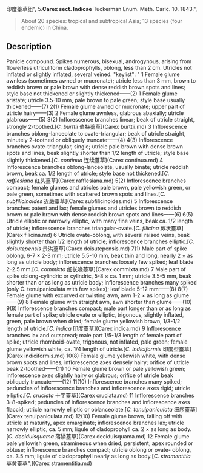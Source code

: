 印度薹草组",
5.**Carex sect. Indicae** Tuckerman Enum. Meth. Caric. 10. 1843.",

> About 20 species: tropical and subtropical Asia; 13 species (four endemic) in China.

## Description
Panicle compound. Spikes numerous, bisexual, androgynous, arising from flowerless utriculiform cladoprophylls, oblong, less than 2 cm. Utricles not inflated or slightly inflated, several veined.
  "keylist": "
1 Female glume awnless (sometimes awned or mucronate); utricle less than 3 mm, brown to reddish brown or pale brown with dense reddish brown spots and lines; style base not thickened or slightly thickened——(2)
1 Female glume aristate; utricle 3.5-10 mm, pale brown to pale green; style base usually thickened——(7)
2(1) Female glume awned or mucronate; upper part of utricle hairy——(3)
2 Female glume awnless, glabrous abaxially; utricle glabrous——(5)
3(2) Inflorescence branches linear; beak of utricle straight, strongly 2-toothed.[*C. burttii* 伯特薹草](Carex burttii.md)
3 Inflorescence branches oblong-lanceolate to ovate-triangular; beak of utricle straight, minutely 2-toothed or obliquely truncate——(4)
4(3) Inflorescence branches ovate-triangular, single; utricle pale brown with dense brown spots and lines, beak slightly shorter than 1/2 length of utricle; style base slightly thickened.[*C. continua* 连续薹草](Carex continua.md)
4 Inflorescence branches oblong-lanceolate, usually binate; utricle reddish brown, beak ca. 1/2 length of utricle; style base not thickened.[*C. rafflesiana* 红头薹草](Carex rafflesiana.md)
5(2) Inflorescence branches compact; female glumes and utricles pale brown, pale yellowish green, or pale green, sometimes with scattered brown spots and lines.[*C. subfilicinoides* 近蕨薹草](Carex subfilicinoides.md)
5 Inflorescence branches patent and lax; female glumes and utricles brown to reddish brown or pale brown with dense reddish brown spots and lines——(6)
6(5) Utricle elliptic or narrowly elliptic, with many fine veins, beak ca. 1/2 length of utricle; inflorescence branches triangular-ovate.[*C. filicina* 蕨状薹草](Carex filicina.md)
6 Utricle ovate-oblong, with several raised veins, beak slightly shorter than 1/2 length of utricle; inflorescence branches elliptic.[*C. doisutepensis* 景洪薹草](Carex doisutepensis.md)
7(1) Male part of spike oblong, 6-7 × 2-3 mm; utricle 5.5-10 mm, beak thin and long, nearly 2 × as long as utricle body; inflorescence branches loosely few spiked; leaf blade 2-2.5 mm.[*C. commixta* 细长喙薹草](Carex commixta.md)
7 Male part of spike oblong-cylindric or cylindric, 5-8 × ca. 1 mm; utricle 3.5-5 mm, beak shorter than or as long as utricle body; inflorescence branches many spiked (only C. tenuipaniculata with few spikes); leaf blade 5-12 mm——(8)
8(7) Female glume with excurved or twisting awn, awn 1-2 × as long as glume——(9)
8 Female glume with straight awn, awn shorter than glume——(10)
9(8) Inflorescence branches compact; male part longer than or as long as female part of spike; utricle ovate or elliptic, trigonous, slightly inflated, green, pale brown when dried; female glume yellowish brown, 1/3-1/2 length of utricle.[*C. indica* 印度薹草](Carex indica.md)
9 Inflorescence branches lax and outspread; male part 1/5-1/3 length of female part of spike; utricle rhomboid-ovate, trigonous, not inflated, pale green; female glume yellowish white, ca. 1/4 length of utricle.[*C. indiciformis* 印度型薹草](Carex indiciformis.md)
10(8) Female glume yellowish white, with dense brown spots and lines; inflorescence axes densely hairy; orifice of utricle beak 2-toothed——(11)
10 Female glume brown or pale yellowish green; inflorescence axes slightly hairy or glabrous; orifice of utricle beak obliquely truncate——(12)
11(10) Inflorescence branches many spiked; peduncles of inflorescence branches and inflorescence axes rigid; utricle elliptic.[*C. cruciata* 十字薹草](Carex cruciata.md)
11 Inflorescence branches 3-8-spiked; peduncles of inflorescence branches and inflorescence axes flaccid; utricle narrowly elliptic or oblanceolate.[*C. tenuipaniculata* 细序薹草](Carex tenuipaniculata.md)
12(10) Female glume brown, falling off with utricle at maturity, apex emarginate; inflorescence branches lax; utricle narrowly elliptic, ca. 5 mm; ligule of cladoprophyll ca. 2 × as long as body.[*C. deciduisquama* 落鳞薹草](Carex deciduisquama.md)
12 Female glume pale yellowish green, stramineous when dried, persistent, apex rounded or obtuse; inflorescence branches compact; utricle oblong or ovate- oblong, ca. 3.5 mm; ligule of cladoprophyll nearly as long as body.[*C. stramentitia* 草黄薹草",](Carex stramentitia.md)

